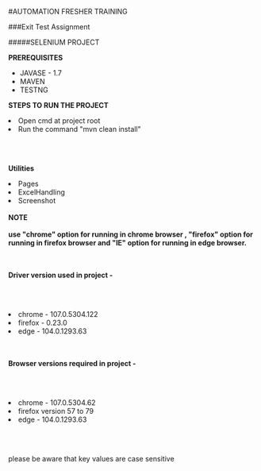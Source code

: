 
#AUTOMATION FRESHER TRAINING

###Exit Test Assignment

#####SELENIUM PROJECT

<b> PREREQUISITES </b>

<ul>
<li> JAVASE - 1.7 </li>
<li> MAVEN </li>
<li> TESTNG </li>
</ul>



<b> STEPS TO RUN THE  PROJECT </b>

</ul>
<li> Open cmd at project root </li>
<li> Run the command "mvn clean install"         </li>
</ul>

<br/> <br/>

<b> Utilities </b>

<li> Pages </li>
<li> ExcelHandling </li>
<li> Screenshot </li>

<br/>
<b> NOTE </b>
<br/> <br/>
<b> use "chrome" option for running in chrome browser , "firefox" option for running in firefox browser and "IE" option for running in  edge browser. </b>

<br/><br/>
<b> Driver version used in project - </b>

<br/> <br/>
</ul>
<li> chrome  - 107.0.5304.122 </li>
<li> firefox - 0.23.0        </li>
<li> edge -  104.0.1293.63 </li>
</ul>

<br/><br/>
<b> Browser versions required in project - </b>

<br/> <br/>
</ul>
<li> chrome  -  107.0.5304.62 </li>
<li> firefox version 57 to 79        </li>
<li> edge -  104.0.1293.63 </li>
</ul>

<br/> <br/>

please be aware that key values are case sensitive   



